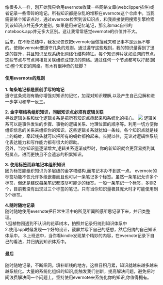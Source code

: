 像很多人一样，刚开始我只会用evernote收藏一些网络文章(webclipper插件)或者记录一些零碎的笔记。所有知识都是杂乱的堆积在evernote这个仓库中。当我需要某个知识点时，通过evernote检索到该知识点，和我直接使用搜索引擎检索到该知识点并无多大差别。如果是用来记忆笔记，那么和mac自带的notebook.app并无多大区别。这让我常常感觉evernote的价值并不大。

后来，在不断总结中，我发现仅仅把evernote当做搜藏夹和记事本是远远不够的。使用evernote要遵守几条的规则。通过遵守这些规则，我的知识量得到了迅速的提升，并且知识呈现系统化网络化结构特征。每个知识碎片犹如渔网的节点，这些节点与节点间相互关联组织成知识的网络。通过任何一个节点都可以拧起(回忆)整个知识的网络。有木有很神奇的赶脚？

#### 使用evernote的规则
**1. 每条笔记都是原创手写的笔记**  
遵守这条规则有助你增强对知识的记忆，加深对知识理解,以及产生自己见解和进一步学习和举一反三。

**2. 金字塔结构组织知识，同层知识点必须有逻辑关联**  
寻找逻辑关系和优化逻辑关系是把所有知识点串起来和系统化的核心。
![](https://raw.githubusercontent.com/che3vinci/che3vinci.github.io/master/_posts/media/evernote.jpg)
逻辑关系可以是事件发生的步骤、事物的逻辑关系、地理位置的顺序等。利用一切方便你组织信息的关系来组织你的知识。这些逻辑关系就犹如一条线，各个知识点就是线上的蚂蚱，牵起线头就可以把所有的蚂蚱都拎起来。长期以往，无论对逻辑性系统化表达能力和写作能力都有很大的帮助。  
另外，当你知识量逐渐增大,逻辑关系逐渐成型时，你的新知识就会更容易找到其归属点，进而更快且不会遗忘的积累知识。

**3. 使用标签而非笔记本组织知识**  
因为标签能组织知识为多层级的金字塔结构,而笔记本办不到这一点。
evernote的标签功能不仅允许多级嵌套而且也可以一条笔记多个标签。虽然一条笔记允许多个标签，但还是建议每条笔记都取尽可能少的标签。一般一条笔记一个标签，多则2个，目前我没有出现过三个标签的笔记。只有当你知识量极其庞大时才可能使用到3个标签。

**4.随时随地记录**   
随时随地使用evernote把日常生活中的所见所闻所感所思记录下来，并归类整理。  
1.逛植物园遇到不认识的花草树木，拍照并记录归纳到知识体系中  
2.使用app时候发现一个好的设计，截屏并写下自己的感想，然后归纳的自己知识体系中。
3.上班途中，当你看kindle发现某个精妙的内容，在evernote记录下自己的看法，并归纳到知识体系中。  

#### 最后
随时随地记录，不断织网，填补断线的地方，这样日积月累，知识就越来越多越来越系统化。大量的系统化组织的知识,能触发我们创新，提高解决问题，避免把时间浪费解决同一个问题上。坚持使用evernote来系统化你的知识,你值得拥有。






